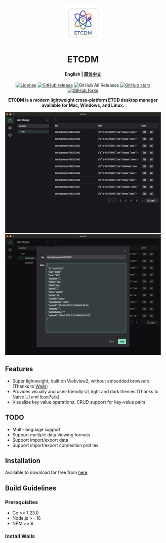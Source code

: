 <div align="center">
<a href="https://github.com/Astronaut-X-X/etcdm/"><img src="build/appicon.png" width="120"/></a>
</div>
<h1 align="center">ETCDM</h1>
<h4 align="center"><strong>English</strong> | <a href="https://github.com/Astronaut-X-X/etcdm/blob/main/README_zh.md">
简体中文</a></h4>
<div align="center">

[![License](https://img.shields.io/github/license/Astronaut-X-X/etcdm)](https://github.com/Astronaut-X-X/etcdm/blob/main/LICENSE)
[![GitHub release](https://img.shields.io/github/release/Astronaut-X-X/etcdm)](https://github.com/Astronaut-X-X/etcdm/releases)
![GitHub All Releases](https://img.shields.io/github/downloads/Astronaut-X-X/etcdm/total)
[![GitHub stars](https://img.shields.io/github/stars/Astronaut-X-X/etcdm)](https://github.com/Astronaut-X-X/etcdm/stargazers)
[![GitHub forks](https://img.shields.io/github/forks/Astronaut-X-X/etcdm)](https://github.com/Astronaut-X-X/etcdm/fork)

<strong>ETCDM is a modern lightweight cross-platform ETCD desktop manager available for Mac, Windows, and
Linux.</strong>
</div>

<picture>
 <source media="(prefers-color-scheme: dark)" srcset="docs/screenshots/dark_en.jpg">
 <source media="(prefers-color-scheme: light)" srcset="docs/screenshots/light_en.jpg">
 <img alt="screenshot" src="docs/screenshots/dark_en.jpg">
</picture>

<picture>
 <source media="(prefers-color-scheme: dark)" srcset="docs/screenshots/dark_en2.jpg">
 <source media="(prefers-color-scheme: light)" srcset="docs/screenshots/light_en2.jpg">
 <img alt="screenshot" src="docs/screenshots/dark_en2.jpg">
</picture>

## Features

* Super lightweight, built on Webview2, without embedded browsers (Thanks to [Wails](https://github.com/wailsapp/wails))
* Provides visually and user-friendly UI, light and dark themes (Thanks to [Naive UI](https://github.com/tusen-ai/naive-ui) and [IconPark](https://iconpark.oceanengine.com))
* Visualize key value operations, CRUD support for key-value pairs

## TODO

* Multi-language support
* Support multiple data viewing formats 
* Support import/export data
* Support import/export connection profiles

## Installation

Available to download for free from [here](https://github.com/Astronaut-X-X/etcdm/releases).

## Build Guidelines

### Prerequisites

* Go >= 1.23.0
* Node.js >= 16
* NPM >= 9

### Install Wails
